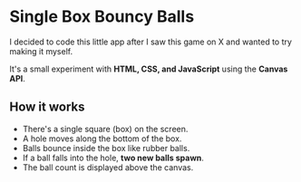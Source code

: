 # Single Box Bouncy Balls

I decided to code this little app after I saw this game on X and wanted to try making it myself.  

It's a small experiment with **HTML, CSS, and JavaScript** using the **Canvas API**.  

## How it works

- There's a single square (box) on the screen.  
- A hole moves along the bottom of the box.  
- Balls bounce inside the box like rubber balls.  
- If a ball falls into the hole, **two new balls spawn**.  
- The ball count is displayed above the canvas.  
